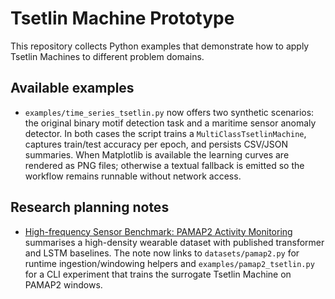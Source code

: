 # Tsetlin Machine Prototype

This repository collects Python examples that demonstrate how to apply
Tsetlin Machines to different problem domains.

## Available examples

- `examples/time_series_tsetlin.py` now offers two synthetic scenarios:
  the original binary motif detection task and a maritime sensor anomaly
  detector. In both cases the script trains a `MultiClassTsetlinMachine`,
  captures train/test accuracy per epoch, and persists CSV/JSON summaries.
  When Matplotlib is available the learning curves are rendered as PNG files;
  otherwise a textual fallback is emitted so the workflow remains runnable
  without network access.

## Research planning notes

- [High-frequency Sensor Benchmark: PAMAP2 Activity Monitoring](docs/research/high_frequency_sensor_plan.md)
  summarises a high-density wearable dataset with published transformer and
  LSTM baselines. The note now links to `datasets/pamap2.py` for runtime
  ingestion/windowing helpers and `examples/pamap2_tsetlin.py` for a CLI
  experiment that trains the surrogate Tsetlin Machine on PAMAP2 windows.
